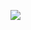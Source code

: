 ![](https://braddunne.files.wordpress.com/2016/12/feelsaprokaryoteisasinglecelledorganismthatlacksa_88c9f0_5409272.jpg)

<!--
**youyingfeng/youyingfeng** is a ✨ _special_ ✨ repository because its `README.md` (this file) appears on your GitHub profile.
### Hi there 👋
Here are some ideas to get you started:

- 🔭 I’m currently working on ...
- 🌱 I’m currently learning ...
- 👯 I’m looking to collaborate on ...
- 🤔 I’m looking for help with ...
- 💬 Ask me about ...
- 📫 How to reach me: ...
- 😄 Pronouns: ...
- ⚡ Fun fact: ...
-->
